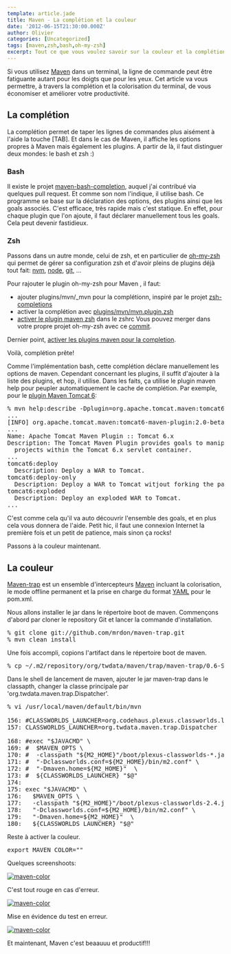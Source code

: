 ```yaml
---
template: article.jade
title: Maven - La complétion et la couleur
date: '2012-06-15T21:30:00.000Z'
author: Olivier
categories: [Uncategorized]
tags: [maven,zsh,bash,oh-my-zsh]
excerpt: Tout ce que vous voulez savoir sur la couleur et la complétion Maven.
---
```


Si vous utilisez [Maven](http://maven.apache.org) dans un terminal, la ligne de commande peut être fatiguante autant pour les doigts que pour les yeux. Cet article va vous permettre, à travers la complétion et la colorisation du terminal, de vous économiser et améliorer votre productivité.

## La complétion

La complétion permet de taper les lignes de commandes plus aisément à l'aide la touche [TAB]. Et dans le cas de Maven, il affiche les options propres à Maven mais également les plugins. A partir de là, il faut distinguer deux mondes: le bash et zsh :)

### Bash

Il existe le projet [maven-bash-completion](https://github.com/juven/maven-bash-completion), auquel j'ai contribué via quelques pull request. Et comme son nom l'indique, il utilise bash. Ce programme se base sur la déclaration des options, des plugins ainsi que les goals associés. C'est efficace, très rapide mais c'est statique.
En effet, pour chaque plugin que l'on ajoute, il faut déclarer manuellement tous les goals. Cela peut devenir fastidieux.

### Zsh

Passons dans un autre monde, celui de zsh, et en particulier de [oh-my-zsh](https://github.com/robbyrussell/oh-my-zsh) qui permet de gérer sa configuration zsh et d'avoir pleins de plugins déjà tout fait: [nvm](https://github.com/creationix/nvm), [node](http://nodejs.org/), [git](http://git-scm.com/), ...

Pour rajouter le plugin oh-my-zsh pour Maven , il faut:
- ajouter plugins/mvn/_mvn pour la complétionn, inspiré par le projet [zsh-completions](https://github.com/zsh-users/zsh-completions/blob/master/_mvn)
- activer la complétion avec [plugins/mvn/mvn.plugin.zsh](https://github.com/obazoud/oh-my-zsh/blob/develop/plugins/mvn/mvn.plugin.zsh)
- [activer le plugin maven zsh](https://github.com/obazoud/oh-my-zsh/commit/d6689c5521872a13766a96a525e5d4d82c24832b#zshrc) dans le zshrc
Vous pouvez merger dans votre propre projet oh-my-zsh avec ce [commit](https://github.com/obazoud/oh-my-zsh/commit/d6689c5521872a13766a96a525e5d4d82c24832b).

Dernier point, [activer les plugins maven pour la completion](https://github.com/obazoud/oh-my-zsh/commit/673104753c93f99882c7b7832a45a364b5ebc1af).

Voilà, complétion prête!

Comme l'implémentation bash, cette complétion déclare manuellement les options de maven. Cependant concernant les plugins, il suffit d'ajouter à la liste des plugins, et hop, il utilise. Dans les faits, ça utilise le plugin maven help pour peupler automatiquement le cache de complétion. Par exemple, pour le [plugin Maven Tomcat 6](http://tomcat.apache.org/maven-plugin-2.0-SNAPSHOT/tomcat6-maven-plugin/index.html):

<pre class="prettyprint lang-bsh">
% mvn help:describe -Dplugin=org.apache.tomcat.maven:tomcat6-maven-plugin
...
[INFO] org.apache.tomcat.maven:tomcat6-maven-plugin:2.0-beta-1
...
Name: Apache Tomcat Maven Plugin :: Tomcat 6.x
Description: The Tomcat Maven Plugin provides goals to manipulate WAR
  projects within the Tomcat 6.x servlet container.
...
tomcat6:deploy
  Description: Deploy a WAR to Tomcat.
tomcat6:deploy-only
  Description: Deploy a WAR to Tomcat witjout forking the package lifecycle
tomcat6:exploded
  Description: Deploy an exploded WAR to Tomcat.
...
</pre>

C'est comme cela qu'il va auto découvrir l'ensemble des goals, et en plus cela vous donnera de l'aide.
Petit hic, il faut une connexion Internet la première fois et un petit de patience, mais sinon ça rocks!

Passons à la couleur maintenant.

## La couleur

[Maven-trap](https://github.com/mrdon/maven-trap) est un ensemble d'intercepteurs [Maven](http://maven.apache.org) incluant la colorisation, le mode offline permanent et la prise en charge du format [YAML](http://www.yaml.org/) pour le pom.xml. 

Nous allons installer le jar dans le répertoire boot de maven. Commençons d'abord par cloner le repository Git et lancer la commande d'installation.
<pre class="prettyprint lang-bsh">
% git clone git://github.com/mrdon/maven-trap.git
% mvn clean install
</pre>

Une fois accompli, copions l'artifact dans le répertoire boot de maven.
<pre class="prettyprint lang-bsh">
% cp ~/.m2/repository/org/twdata/maven/trap/maven-trap/0.6-SNAPSHOT/maven-trap-0.6-SNAPSHOT.jar /usr/local/maven/default/boot
</pre>

Dans le shell de lancement de maven, ajouter le jar maven-trap dans le classapth, changer la classe principale par 'org.twdata.maven.trap.Dispatcher'.

<pre class="prettyprint lang-bsh">
% vi /usr/local/maven/default/bin/mvn

156: #CLASSWORLDS_LAUNCHER=org.codehaus.plexus.classworlds.launcher.Launcher
157: CLASSWORLDS_LAUNCHER=org.twdata.maven.trap.Dispatcher

168: #exec "$JAVACMD" \
169: #  $MAVEN_OPTS \
170: #  -classpath "${M2_HOME}"/boot/plexus-classworlds-*.jar \
171: #  "-Dclassworlds.conf=${M2_HOME}/bin/m2.conf" \
172: #  "-Dmaven.home=${M2_HOME}"  \
173: #  ${CLASSWORLDS_LAUNCHER} "$@"
174:
175: exec "$JAVACMD" \
176:   $MAVEN_OPTS \
177:   -classpath "${M2_HOME}"/boot/plexus-classworlds-2.4.jar:"${M2_HOME}"/boot/maven-trap-0.6-SNAPSHOT.jar \
178:   "-Dclassworlds.conf=${M2_HOME}/bin/m2.conf" \
179:   "-Dmaven.home=${M2_HOME}"  \
180:   ${CLASSWORLDS_LAUNCHER} "$@"
</pre>

Reste à activer la couleur.

<pre class="prettyprint lang-bsh">
export MAVEN_COLOR=""
</pre>

Quelques screenshoots:

<a href="/images/maven-color1.png"><img title="maven-color" src="/images/maven-color1.png" /></a>

C'est tout rouge en cas d'erreur.

<a href="/images/maven-color2.png"><img title="maven-color" src="/images/maven-color2.png" /></a>

Mise en évidence du test en erreur.

<a href="/images/maven-color3.png"><img title="maven-color" src="/images/maven-color3.png" /></a>

Et maintenant, Maven c'est beaauuu et productif!!!



